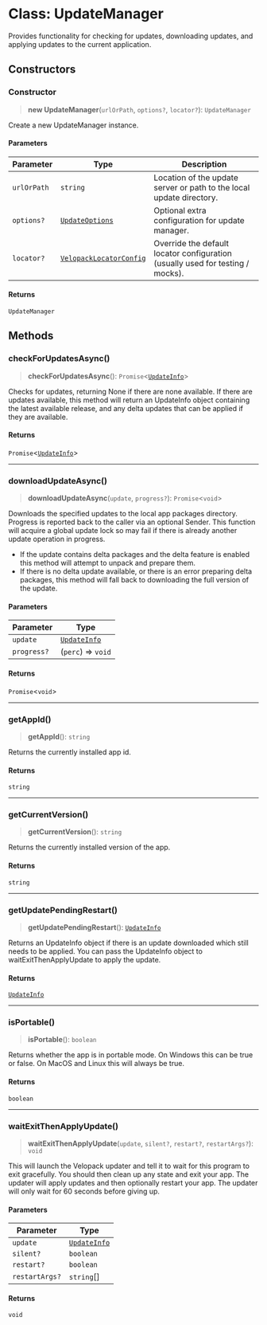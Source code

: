 # Class: UpdateManager

Provides functionality for checking for updates, downloading updates, and applying updates to the current application.

## Constructors

### Constructor

> **new UpdateManager**(`urlOrPath`, `options?`, `locator?`): `UpdateManager`

Create a new UpdateManager instance.

#### Parameters

| Parameter | Type | Description |
| ------ | ------ | ------ |
| `urlOrPath` | `string` | Location of the update server or path to the local update directory. |
| `options?` | [`UpdateOptions`](TypeAlias.UpdateOptions.md) | Optional extra configuration for update manager. |
| `locator?` | [`VelopackLocatorConfig`](TypeAlias.VelopackLocatorConfig.md) | Override the default locator configuration (usually used for testing / mocks). |

#### Returns

`UpdateManager`

## Methods

### checkForUpdatesAsync()

> **checkForUpdatesAsync**(): `Promise`\<[`UpdateInfo`](TypeAlias.UpdateInfo.md)\>

Checks for updates, returning None if there are none available. If there are updates available, this method will return an
UpdateInfo object containing the latest available release, and any delta updates that can be applied if they are available.

#### Returns

`Promise`\<[`UpdateInfo`](TypeAlias.UpdateInfo.md)\>

***

### downloadUpdateAsync()

> **downloadUpdateAsync**(`update`, `progress?`): `Promise`\<`void`\>

Downloads the specified updates to the local app packages directory. Progress is reported back to the caller via an optional Sender.
This function will acquire a global update lock so may fail if there is already another update operation in progress.
- If the update contains delta packages and the delta feature is enabled
  this method will attempt to unpack and prepare them.
- If there is no delta update available, or there is an error preparing delta
  packages, this method will fall back to downloading the full version of the update.

#### Parameters

| Parameter | Type |
| ------ | ------ |
| `update` | [`UpdateInfo`](TypeAlias.UpdateInfo.md) |
| `progress?` | (`perc`) => `void` |

#### Returns

`Promise`\<`void`\>

***

### getAppId()

> **getAppId**(): `string`

Returns the currently installed app id.

#### Returns

`string`

***

### getCurrentVersion()

> **getCurrentVersion**(): `string`

Returns the currently installed version of the app.

#### Returns

`string`

***

### getUpdatePendingRestart()

> **getUpdatePendingRestart**(): [`UpdateInfo`](TypeAlias.UpdateInfo.md)

Returns an UpdateInfo object if there is an update downloaded which still needs to be applied.
You can pass the UpdateInfo object to waitExitThenApplyUpdate to apply the update.

#### Returns

[`UpdateInfo`](TypeAlias.UpdateInfo.md)

***

### isPortable()

> **isPortable**(): `boolean`

Returns whether the app is in portable mode. On Windows this can be true or false.
On MacOS and Linux this will always be true.

#### Returns

`boolean`

***

### waitExitThenApplyUpdate()

> **waitExitThenApplyUpdate**(`update`, `silent?`, `restart?`, `restartArgs?`): `void`

This will launch the Velopack updater and tell it to wait for this program to exit gracefully.
You should then clean up any state and exit your app. The updater will apply updates and then
optionally restart your app. The updater will only wait for 60 seconds before giving up.

#### Parameters

| Parameter | Type |
| ------ | ------ |
| `update` | [`UpdateInfo`](TypeAlias.UpdateInfo.md) |
| `silent?` | `boolean` |
| `restart?` | `boolean` |
| `restartArgs?` | `string`[] |

#### Returns

`void`
